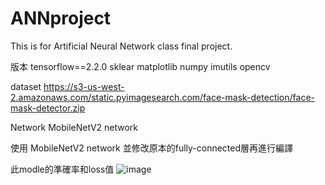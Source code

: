 # ANNproject
This is for Artificial Neural Network class final project.

版本
tensorflow==2.2.0
sklear
matplotlib
numpy
imutils
opencv

dataset
https://s3-us-west-2.amazonaws.com/static.pyimagesearch.com/face-mask-detection/face-mask-detector.zip

Network
MobileNetV2 network

使用 MobileNetV2 network 並修改原本的fully-connected層再進行編譯

此modle的準確率和loss值
![image](https://user-images.githubusercontent.com/46932872/174039386-2fdebe1b-bc10-464e-b9f1-0e648d0ad3b4.png)
